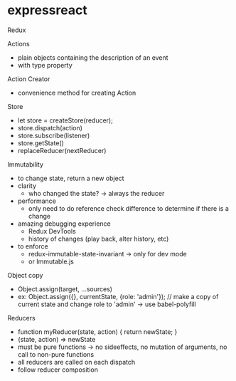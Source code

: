# expressreact

Redux

Actions
- plain objects containing the description of an event
- with type property

Action Creator
- convenience method for creating Action

Store
- let store = createStore(reducer);
- store.dispatch(action)
- store.subscribe(listener)
- store.getState()
- replaceReducer(nextReducer)

Immutability
- to change state, return a new object
- clarity
  - who changed the state? -> always the reducer
- performance
  - only need to do reference check difference to determine if there is a change
- amazing debugging experience
  - Redux DevTools
  - history of changes (play back, alter history, etc)
- to enforce
  - redux-immutable-state-invariant -> only for dev mode
  - or Immutable.js

Object copy
- Object.assign(target, ...sources)
- ex: Object.assign({}, currentState, {role: 'admin'}); // make a copy of current state and change role to 'admin' -> use babel-polyfill

Reducers
- function myReducer(state, action) {
    return newState;
  }
- (state, action) => newState
- must be pure functions -> no sideeffects, no mutation of arguments, no call to non-pure functions
- all reducers are called on each dispatch
- follow reducer composition
